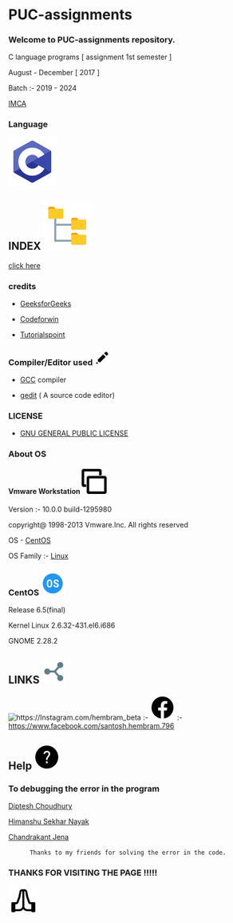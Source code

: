# PUC-assignments

### Welcome to PUC-assignments repository.

C language programs [ assignment 1st semester ]

August - December [ 2017 ]

Batch :- 2019 - 2024

[IMCA](https://utkaluniversity.nic.in/)

### Language

 ![](https://github.com/HembramBeta777/clickable-icons-for-readmeFile/blob/master/icon_git/icons8-c-programming-96.png?raw=true)
 
## INDEX ![](https://github.com/HembramBeta777/clickable-icons-for-readmeFile/blob/master/icon_git/icons8-folder-tree-96.png?raw=true)

  [click here](https://github.com//HembramBeta777/PUC-assignments/blob/master/File__details.c/)
  
  
### credits

 + [GeeksforGeeks](https://www.geeksforgeeks.org/)
    
 + [Codeforwin](https://www.codeforwin.org/)
  
 + [Tutorialspoint](https://www.tutorialspoint.com/)
  
### Compiler/Editor used ![](https://github.com/HembramBeta777/clickable-icons-for-readmeFile/blob/master/icon_git/icons8-edit-30.png?raw=true)
 + [GCC](https://gcc.gnu.org/) compiler
 
 + [gedit](https://www.gedit.org/) ( A source code editor)
 
### LICENSE

 + [GNU GENERAL PUBLIC LICENSE](https://github.com/HembramBeta777/PUC-assignments/blob/master/LICENSE/)
  
### About OS
  #### Vmware Workstation ![](https://github.com/HembramBeta777/clickable-icons-for-readmeFile/blob/master/icon_git/icons8-virtual-machine-50.png?raw=true)
  
  Version :- 10.0.0 build-1295980
  
  copyright@ 1998-2013 Vmware.Inc. All rights reserved
  
  OS - [CentOS](https://www.centos.org/)
  
  OS Family :- [Linux](https://www.linux.org/)
  
### CentOS ![](https://github.com/HembramBeta777/clickable-icons-for-readmeFile/blob/master/icon_git/icons8-operating-system-48.png?raw=true)

 Release 6.5(final)
 
 Kernel Linux 2.6.32-431.el6.i686
 
 GNOME 2.28.2
 
## LINKS ![](https://github.com/HembramBeta777/clickable-icons-for-readmeFile/blob/master/icon_git/icons8-connect-48.png?raw=true)

![https://Instagram.com/hembram_beta
](https://github.com/HembramBeta777/clickable-icons-for-readmeFile/blob/master/icon_git/icons8-instagram-40.png?raw=true) :- 
![](https://github.com/HembramBeta777/clickable-icons-for-readmeFile/blob/master/icon_git/icons8-facebook-50.png?raw=true) :- https://www.facebook.com/santosh.hembram.796

## Help ![](https://github.com/HembramBeta777/clickable-icons-for-readmeFile/blob/master/icon_git/icons8-help-50.png?raw=true)
### To debugging the error in the program

  [Diptesh Choudhury](https://www.facebook.com/diptesh.choudhory)
  
  [Himanshu Sekhar Nayak](https://github.com/Himanshu40)
  
  [Chandrakant Jena](https://github.com/Chandrakant100)
  
          Thanks to my friends for solving the error in the code.
 
 
 ### THANKS FOR VISITING THE PAGE !!!!!
 ![](https://github.com/HembramBeta777/clickable-icons-for-readmeFile/blob/master/icon_git/icons8-pray-60.png?raw=true)
   
